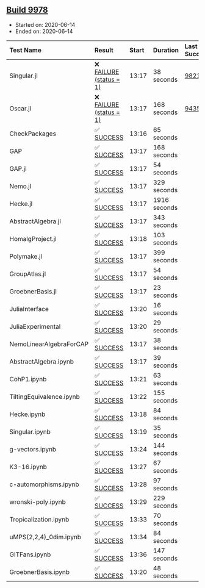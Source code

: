 ## [Build 9978](https://oscarci.mathematik.uni-kl.de/job/oscar/9978/)

* Started on: 2020-06-14
* Ended on: 2020-06-14

| Test Name    | Result | Start | Duration | Last Success | First Failure |
|:-------------|:-------|:------|:---------|:-------------|:--------------|
| Singular.jl | ❌ [FAILURE (status = 1)](https://oscarci.mathematik.uni-kl.de/job/oscar/9978/artifact/logs/build-9978/Singular.jl.log) | 13:17 | 38 seconds | [9821](https://oscarci.mathematik.uni-kl.de/job/oscar/9821/) | [9822](https://oscarci.mathematik.uni-kl.de/job/oscar/9822/) |
| Oscar.jl | ❌ [FAILURE (status = 1)](https://oscarci.mathematik.uni-kl.de/job/oscar/9978/artifact/logs/build-9978/Oscar.jl.log) | 13:17 | 168 seconds | [9435](https://oscarci.mathematik.uni-kl.de/job/oscar/9435/) | [9436](https://oscarci.mathematik.uni-kl.de/job/oscar/9436/) |
| CheckPackages | ✅ [SUCCESS](https://oscarci.mathematik.uni-kl.de/job/oscar/9978/artifact/logs/build-9978/CheckPackages.log) | 13:16 | 65 seconds |  |  |
| GAP | ✅ [SUCCESS](https://oscarci.mathematik.uni-kl.de/job/oscar/9978/artifact/logs/build-9978/GAP.log) | 13:17 | 168 seconds |  |  |
| GAP.jl | ✅ [SUCCESS](https://oscarci.mathematik.uni-kl.de/job/oscar/9978/artifact/logs/build-9978/GAP.jl.log) | 13:17 | 54 seconds |  |  |
| Nemo.jl | ✅ [SUCCESS](https://oscarci.mathematik.uni-kl.de/job/oscar/9978/artifact/logs/build-9978/Nemo.jl.log) | 13:17 | 329 seconds |  |  |
| Hecke.jl | ✅ [SUCCESS](https://oscarci.mathematik.uni-kl.de/job/oscar/9978/artifact/logs/build-9978/Hecke.jl.log) | 13:17 | 1916 seconds |  |  |
| AbstractAlgebra.jl | ✅ [SUCCESS](https://oscarci.mathematik.uni-kl.de/job/oscar/9978/artifact/logs/build-9978/AbstractAlgebra.jl.log) | 13:17 | 343 seconds |  |  |
| HomalgProject.jl | ✅ [SUCCESS](https://oscarci.mathematik.uni-kl.de/job/oscar/9978/artifact/logs/build-9978/HomalgProject.jl.log) | 13:18 | 103 seconds |  |  |
| Polymake.jl | ✅ [SUCCESS](https://oscarci.mathematik.uni-kl.de/job/oscar/9978/artifact/logs/build-9978/Polymake.jl.log) | 13:17 | 399 seconds |  |  |
| GroupAtlas.jl | ✅ [SUCCESS](https://oscarci.mathematik.uni-kl.de/job/oscar/9978/artifact/logs/build-9978/GroupAtlas.jl.log) | 13:17 | 54 seconds |  |  |
| GroebnerBasis.jl | ✅ [SUCCESS](https://oscarci.mathematik.uni-kl.de/job/oscar/9978/artifact/logs/build-9978/GroebnerBasis.jl.log) | 13:17 | 23 seconds |  |  |
| JuliaInterface | ✅ [SUCCESS](https://oscarci.mathematik.uni-kl.de/job/oscar/9978/artifact/logs/build-9978/JuliaInterface.log) | 13:20 | 16 seconds |  |  |
| JuliaExperimental | ✅ [SUCCESS](https://oscarci.mathematik.uni-kl.de/job/oscar/9978/artifact/logs/build-9978/JuliaExperimental.log) | 13:20 | 29 seconds |  |  |
| NemoLinearAlgebraForCAP | ✅ [SUCCESS](https://oscarci.mathematik.uni-kl.de/job/oscar/9978/artifact/logs/build-9978/NemoLinearAlgebraForCAP.log) | 13:17 | 38 seconds |  |  |
| AbstractAlgebra.ipynb | ✅ [SUCCESS](https://oscarci.mathematik.uni-kl.de/job/oscar/9978/artifact/logs/build-9978/AbstractAlgebra.ipynb.log) | 13:17 | 39 seconds |  |  |
| CohP1.ipynb | ✅ [SUCCESS](https://oscarci.mathematik.uni-kl.de/job/oscar/9978/artifact/logs/build-9978/CohP1.ipynb.log) | 13:21 | 63 seconds |  |  |
| TiltingEquivalence.ipynb | ✅ [SUCCESS](https://oscarci.mathematik.uni-kl.de/job/oscar/9978/artifact/logs/build-9978/TiltingEquivalence.ipynb.log) | 13:22 | 155 seconds |  |  |
| Hecke.ipynb | ✅ [SUCCESS](https://oscarci.mathematik.uni-kl.de/job/oscar/9978/artifact/logs/build-9978/Hecke.ipynb.log) | 13:18 | 84 seconds |  |  |
| Singular.ipynb | ✅ [SUCCESS](https://oscarci.mathematik.uni-kl.de/job/oscar/9978/artifact/logs/build-9978/Singular.ipynb.log) | 13:19 | 35 seconds |  |  |
| g-vectors.ipynb | ✅ [SUCCESS](https://oscarci.mathematik.uni-kl.de/job/oscar/9978/artifact/logs/build-9978/g-vectors.ipynb.log) | 13:24 | 144 seconds |  |  |
| K3-16.ipynb | ✅ [SUCCESS](https://oscarci.mathematik.uni-kl.de/job/oscar/9978/artifact/logs/build-9978/K3-16.ipynb.log) | 13:27 | 67 seconds |  |  |
| c-automorphisms.ipynb | ✅ [SUCCESS](https://oscarci.mathematik.uni-kl.de/job/oscar/9978/artifact/logs/build-9978/c-automorphisms.ipynb.log) | 13:28 | 97 seconds |  |  |
| wronski-poly.ipynb | ✅ [SUCCESS](https://oscarci.mathematik.uni-kl.de/job/oscar/9978/artifact/logs/build-9978/wronski-poly.ipynb.log) | 13:29 | 229 seconds |  |  |
| Tropicalization.ipynb | ✅ [SUCCESS](https://oscarci.mathematik.uni-kl.de/job/oscar/9978/artifact/logs/build-9978/Tropicalization.ipynb.log) | 13:33 | 70 seconds |  |  |
| uMPS(2,2,4)_0dim.ipynb | ✅ [SUCCESS](https://oscarci.mathematik.uni-kl.de/job/oscar/9978/artifact/logs/build-9978/uMPS-2-2-4-_0dim.ipynb.log) | 13:34 | 84 seconds |  |  |
| GITFans.ipynb | ✅ [SUCCESS](https://oscarci.mathematik.uni-kl.de/job/oscar/9978/artifact/logs/build-9978/GITFans.ipynb.log) | 13:36 | 147 seconds |  |  |
| GroebnerBasis.ipynb | ✅ [SUCCESS](https://oscarci.mathematik.uni-kl.de/job/oscar/9978/artifact/logs/build-9978/GroebnerBasis.ipynb.log) | 13:20 | 48 seconds |  |  |

